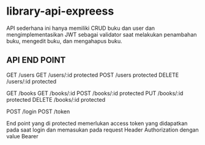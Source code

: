 # library-api-expreess
API sederhana ini hanya memiliki CRUD buku dan user dan mengimplementasikan JWT sebagai validator saat melakukan penambahan buku, mengedit buku, dan mengahapus buku.


## API END POINT
GET /users
GET /users/:id protected
POST /users protected 
DELETE /users/:id protected

GET /books
GET /books/:id
POST /books/:id protected
PUT /books/:id protected
DELETE /books/:id protected

POST /login 
POST /token 

End point yang di protected memerlukan access token yang didapatkan pada saat login dan memasukan pada request Header Authorization dengan value Bearer <accessToken>

